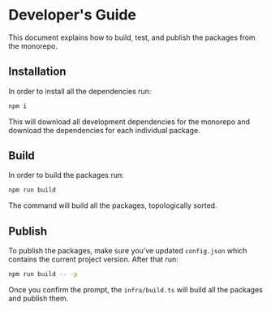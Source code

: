 # Developer's Guide

This document explains how to build, test, and publish the packages from the monorepo.

## Installation

In order to install all the dependencies run:

```bash
npm i
```

This will download all development dependencies for the monorepo and download the dependencies for each individual package.

## Build

In order to build the packages run:

```bash
npm run build
```

The command will build all the packages, topologically sorted.

## Publish

To publish the packages, make sure you've updated `config.json` which contains the current project version. After that run:

```bash
npm run build -- -p
```

Once you confirm the prompt, the `infra/build.ts` will build all the packages and publish them.
